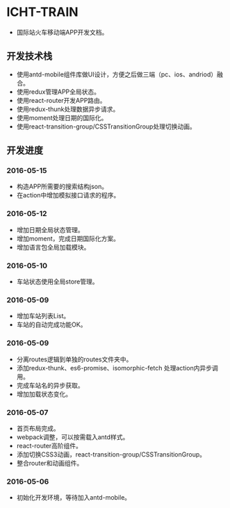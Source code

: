 # ICHT-TRAIN
- 国际站火车移动端APP开发文档。
## 开发技术栈
- 使用antd-mobile组件库做UI设计，方便之后做三端（pc、ios、andriod）融合。
- 使用redux管理APP全局状态。
- 使用react-router开发APP路由。
- 使用redux-thunk处理数据异步请求。
- 使用moment处理日期的国际化。
- 使用react-transition-group/CSSTransitionGroup处理切换动画。
## 开发进度
### 2016-05-15
- 构造APP所需要的搜索结构json。
- 在action中增加模拟接口请求的程序。
### 2016-05-12
- 增加日期全局状态管理。
- 增加moment，完成日期国际化方案。
- 增加语言包全局加载模块。
### 2016-05-10
- 车站状态使用全局store管理。
### 2016-05-09
- 增加车站列表List。
- 车站的自动完成功能OK。
### 2016-05-09
- 分离routes逻辑到单独的routes文件夹中。
- 添加redux-thunk、es6-promise、isomorphic-fetch 处理action内异步调用。
- 完成车站名的异步获取。
- 增加加载状态变化。
### 2016-05-07
- 首页布局完成。
- webpack调整，可以按需载入antd样式。
- react-router高阶组件。
- 添加切换CSS3动画，react-transition-group/CSSTransitionGroup。
- 整合router和动画组件。
### 2016-05-06
- 初始化开发环境，等待加入antd-mobile。